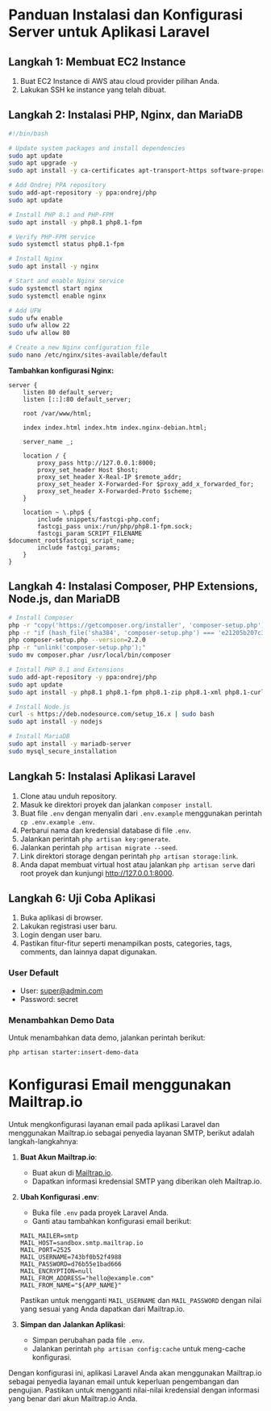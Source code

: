 # Panduan Instalasi dan Konfigurasi Server untuk Aplikasi Laravel

## Langkah 1: Membuat EC2 Instance
1. Buat EC2 Instance di AWS atau cloud provider pilihan Anda.
2. Lakukan SSH ke instance yang telah dibuat.

## Langkah 2: Instalasi PHP, Nginx, dan MariaDB
```bash
#!/bin/bash

# Update system packages and install dependencies
sudo apt update
sudo apt upgrade -y
sudo apt install -y ca-certificates apt-transport-https software-properties-common

# Add Ondrej PPA repository
sudo add-apt-repository -y ppa:ondrej/php
sudo apt update

# Install PHP 8.1 and PHP-FPM
sudo apt install -y php8.1 php8.1-fpm

# Verify PHP-FPM service
sudo systemctl status php8.1-fpm

# Install Nginx
sudo apt install -y nginx

# Start and enable Nginx service
sudo systemctl start nginx
sudo systemctl enable nginx

# Add UFW
sudo ufw enable
sudo ufw allow 22
sudo ufw allow 80

# Create a new Nginx configuration file
sudo nano /etc/nginx/sites-available/default
```

**Tambahkan konfigurasi Nginx:**
```nginx
server {
    listen 80 default_server;
    listen [::]:80 default_server;

    root /var/www/html;

    index index.html index.htm index.nginx-debian.html;

    server_name _;

    location / {
        proxy_pass http://127.0.0.1:8000;
        proxy_set_header Host $host;
        proxy_set_header X-Real-IP $remote_addr;
        proxy_set_header X-Forwarded-For $proxy_add_x_forwarded_for;
        proxy_set_header X-Forwarded-Proto $scheme;
    }

    location ~ \.php$ {
        include snippets/fastcgi-php.conf;
        fastcgi_pass unix:/run/php/php8.1-fpm.sock;
        fastcgi_param SCRIPT_FILENAME $document_root$fastcgi_script_name;
        include fastcgi_params;
    }
}
```


## Langkah 4: Instalasi Composer, PHP Extensions, Node.js, dan MariaDB
```bash
# Install Composer
php -r "copy('https://getcomposer.org/installer', 'composer-setup.php');"
php -r "if (hash_file('sha384', 'composer-setup.php') === 'e21205b207c3ff031906575712edab6f13eb0b361f2085f1f1237b7126d785e826a450292b6cfd1d64d92e6563bbde02') { echo 'Installer verified'; } else { echo 'Installer corrupt'; unlink('composer-setup.php'); } echo PHP_EOL;"
php composer-setup.php --version=2.2.0
php -r "unlink('composer-setup.php');"
sudo mv composer.phar /usr/local/bin/composer

# Install PHP 8.1 and Extensions
sudo add-apt-repository -y ppa:ondrej/php
sudo apt update
sudo apt install -y php8.1 php8.1-fpm php8.1-zip php8.1-xml php8.1-curl php8.1-gmp php8.1-bcmath php8.1-mysql php8.1-mbstring php8.1-common php8.1-cli

# Install Node.js
curl -s https://deb.nodesource.com/setup_16.x | sudo bash
sudo apt install -y nodejs

# Install MariaDB
sudo apt install -y mariadb-server
sudo mysql_secure_installation
```

## Langkah 5: Instalasi Aplikasi Laravel
1. Clone atau unduh repository.
2. Masuk ke direktori proyek dan jalankan `composer install`.
3. Buat file `.env` dengan menyalin dari `.env.example` menggunakan perintah `cp .env.example .env`.
4. Perbarui nama dan kredensial database di file `.env`.
5. Jalankan perintah `php artisan key:generate`.
6. Jalankan perintah `php artisan migrate --seed`.
7. Link direktori storage dengan perintah `php artisan storage:link`.
8. Anda dapat membuat virtual host atau jalankan `php artisan serve` dari root proyek dan kunjungi http://127.0.0.1:8000.

## Langkah 6: Uji Coba Aplikasi
1. Buka aplikasi di browser.
2. Lakukan registrasi user baru.
3. Login dengan user baru.
4. Pastikan fitur-fitur seperti menampilkan posts, categories, tags, comments, dan lainnya dapat digunakan.

### User Default
- User: super@admin.com
- Password: secret

### Menambahkan Demo Data
Untuk menambahkan data demo, jalankan perintah berikut:
```bash
php artisan starter:insert-demo-data
```

# Konfigurasi Email menggunakan Mailtrap.io
Untuk mengkonfigurasi layanan email pada aplikasi Laravel dan menggunakan Mailtrap.io sebagai penyedia layanan SMTP, berikut adalah langkah-langkahnya:

1. **Buat Akun Mailtrap.io**:
   - Buat akun di [Mailtrap.io](https://mailtrap.io/).
   - Dapatkan informasi kredensial SMTP yang diberikan oleh Mailtrap.io.

2. **Ubah Konfigurasi .env**:
   - Buka file `.env` pada proyek Laravel Anda.
   - Ganti atau tambahkan konfigurasi email berikut:

    ```env
    MAIL_MAILER=smtp
    MAIL_HOST=sandbox.smtp.mailtrap.io
    MAIL_PORT=2525
    MAIL_USERNAME=743bf0b52f4988
    MAIL_PASSWORD=d76b55e1bad666
    MAIL_ENCRYPTION=null
    MAIL_FROM_ADDRESS="hello@example.com"
    MAIL_FROM_NAME="${APP_NAME}"
    ```

    Pastikan untuk mengganti `MAIL_USERNAME` dan `MAIL_PASSWORD` dengan nilai yang sesuai yang Anda dapatkan dari Mailtrap.io.

3. **Simpan dan Jalankan Aplikasi**:
   - Simpan perubahan pada file `.env`.
   - Jalankan perintah `php artisan config:cache` untuk meng-cache konfigurasi.

Dengan konfigurasi ini, aplikasi Laravel Anda akan menggunakan Mailtrap.io sebagai penyedia layanan email untuk keperluan pengembangan dan pengujian. Pastikan untuk mengganti nilai-nilai kredensial dengan informasi yang benar dari akun Mailtrap.io Anda.